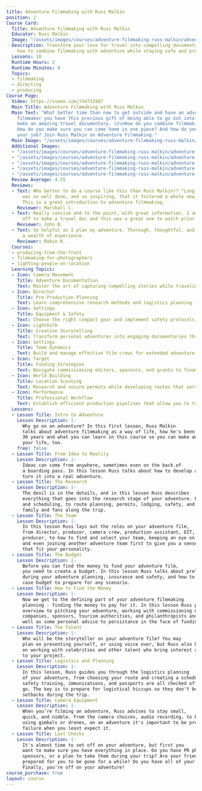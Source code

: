 ```yaml
---
title: Adventure Filmmaking with Russ Malkin
position: 2
Course Card:
  Title: Adventure Filmmaking with Russ Malkin
  Educator: Russ Malkin
  Image: "/assets/images/courses/adventure-filmmaking-russ-malkin/adventure-filmmaking-russ-malkin.jpg"
  Description: Transform your love for travel into compelling documentaries. Learn
    how to combine filmmaking with adventure while staying safe and profitable.
  Lessons: 10
  Runtime Hours: 2
  Runtime Minutes: 8
  Topics:
  - filmmaking
  - directing
  - producing
Course Page:
  Video: https://vimeo.com/744732987
  Main Title: Adventure Filmmaking with Russ Malkin
  Main Text: "What better time than now to get outside and have an adventure? As a
    filmmaker you have this precious gift of being able to go out into nature and
    make an amazing travel documentary. \n\nHow do you combine filmmaking with traveling?
    How do you make sure you can come home in one piece? And how do you turn it into
    your job? Join Russ Malkin on Adventure Filmmaking."
  Main Image: "/assets/images/courses/adventure-filmmaking-russ-malkin/adventure-filmmaking-russ-malkin-1.jpg"
  Additional Images:
  - "/assets/images/courses/adventure-filmmaking-russ-malkin/adventure-filmmaking-russ-malkin-2.jpg"
  - "/assets/images/courses/adventure-filmmaking-russ-malkin/adventure-filmmaking-russ-malkin-3.jpg"
  - "/assets/images/courses/adventure-filmmaking-russ-malkin/adventure-filmmaking-russ-malkin-4.jpg"
  - "/assets/images/courses/adventure-filmmaking-russ-malkin/adventure-filmmaking-russ-malkin-5.jpg"
  - "/assets/images/courses/adventure-filmmaking-russ-malkin/adventure-filmmaking-russ-malkin-6.jpg"
  Review Average: 4.55
  Reviews:
  - Text: Who better to do a course like this than Russ Malkin!? "Long Way Round"
      was so well done, and so inspiring, that it fostered a whole new mode of adventure.
      This is a great introduction to adventure filmmaking.
    Reviewer: Marshall C.
  - Text: Really concise and to the point, with great information. I am just heading
      off to make a travel doc and this was a great one to watch prior to going!
    Reviewer: John B.
  - Text: So helpful as I plan my adventure. Thorough, thoughtful, and based on such
      a wealth of experience.
    Reviewer: Robin K.
  Courses:
  - producing-from-the-front
  - filmmaking-for-photographers
  - lighting-people-on-location
  Learning Topics:
  - Icon: Camera Movement
    Title: Adventure Documentation
    Text: Master the art of capturing compelling stories while traveling through remote and challenging locations.
  - Icon: Director
    Title: Pre-Production Planning
    Text: Learn comprehensive research methods and logistics planning for successful adventure filmmaking expeditions.
  - Icon: Settings
    Title: Equipment & Safety
    Text: Choose the right compact gear and implement safety protocols for remote filming environments.
  - Icon: Lightbulb
    Title: Creative Storytelling
    Text: Transform personal adventures into engaging documentaries that captivate audiences worldwide.
  - Icon: Settings
    Title: Team Dynamics
    Text: Build and manage effective film crews for extended adventure shoots in challenging conditions.
  - Icon: Target
    Title: Funding Strategies
    Text: Navigate commissioning editors, sponsors, and grants to finance your adventure film projects.
  - Icon: World Building
    Title: Location Scouting
    Text: Research and secure permits while developing routes that serve both adventure and cinematic goals.
  - Icon: Performance
    Title: Professional Workflow
    Text: Establish efficient production pipelines that allow you to turn adventure filmmaking into a sustainable career.
  Lessons:
  - Lesson Title: Intro to Adventure
    Lesson Description: |-
      Why go on an adventure? In this first lesson, Russ Malkin
      talks about adventure filmmaking as a way of life, how he's been doing it for
      30 years and what you can learn in this course so you can make adventure filmmaking
      your life, too.
    free: false
  - Lesson Title: From Idea to Reality
    Lesson Description: |-
      Ideas can come from anywhere, sometimes even on the back of
      a boarding pass. In this lesson Russ talks about how to develop an idea and
      turn it into a real adventure.
  - Lesson Title: The Research
    Lesson Description: |-
      The devil is in the details, and in this lesson Russ describes
      everything that goes into the research stage of your adventure. From team dynamics
      and scheduling, to route planning, permits, lodging, safety, and how to update
      family and fans along the trip.
  - Lesson Title: The Team
    Lesson Description: |-
      In this lesson Russ lays out the roles on your adventure film,
      from director, producer, camera crew, production assistant, DIT, and executive
      producer, to how to find and select your team, keeping an eye on team dynamics,
      and even joining another adventure team first to give you a sense of the roles
      that fit your personality.
  - Lesson Title: The Budget
    Lesson Description: |-
      Before you can find the money to fund your adventure film,
      you need to create a budget. In this lesson Russ talks about preliminary expenses
      during your adventure planning, insurance and safety, and how to develop a worst
      case budget to prepare for any scenario.
  - Lesson Title: How to Find the Money
    Lesson Description: |-
      Now we get to the defining part of your adventure filmmaking
      planning - finding the money to pay for it. In this lesson Russ provides an
      overview to pitching your adventure, working with commissioning editors, distribution
      companies, sponsors, tourism authorities, and philanthropists and grants, as
      well as some personal advice to persistance in the face of funding challenges.
  - Lesson Title: The Talent
    Lesson Description: |-
      Who will be the storyteller on your adventure film? You may
      plan on presenting yourself, or using voice over, but Russ also has some advice
      on working with celebrities and other talent who bring interest and audience
      to your project.
  - Lesson Title: Logistics and Planning
    Lesson Description: |-
      In this lesson, Russ guides you through the logistics planning
      of your adventure, from choosing your route and creating a schedule, to ensuring
      safety training, immunizations, and passports are all checked off before you
      go. The key is to prepare for logistical hiccups so they don't become major
      setbacks during the trip.
  - Lesson Title: Camera Equipment
    Lesson Description: |-
      When you're filming an adventure, Russ advises to stay small,
      quick, and nimble. From the camera choices, audio recording, to bonus shots
      using gimbals or drones, on an adventure it's important to be prepared for equipment
      failure when you least expect it.
  - Lesson Title: Last Checks
    Lesson Description: |-
      It's almost time to set off on your adventure, but first you
      want to make sure you have everything in place. Do you have PR photos for your
      sponsors, or a plan to take them during your trip? Are your friends and family
      prepared for you to be gone for a while? Do you have all of your notes organized?
      Finally, you're off on your adventure!
course_purchase: true
layout: course
---
```


